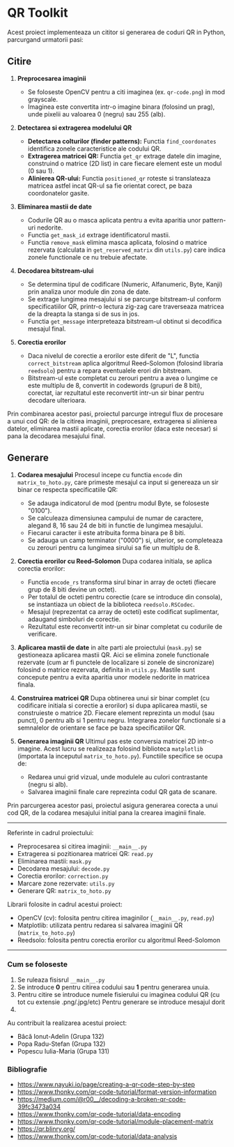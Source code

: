 # QR Toolkit

Acest proiect implementeaza un cititor si generarea de coduri QR in Python, parcurgand urmatorii pasi:

## Citire

1. **Preprocesarea imaginii**  
   - Se foloseste OpenCV pentru a citi imaginea (ex. `qr-code.png`) in mod grayscale.
   - Imaginea este convertita intr-o imagine binara (folosind un prag), unde pixelii au valoarea 0 (negru) sau 255 (alb).

2. **Detectarea si extragerea modelului QR**  
   - **Detectarea colturilor (finder patterns):** Functia `find_coordonates` identifica zonele caracteristice ale codului QR.
   - **Extragerea matricei QR:** Functia `get_qr` extrage datele din imagine, construind o matrice (2D list) in care fiecare element este un modul (0 sau 1).
   - **Alinierea QR-ului:** Functia `positioned_qr` roteste si translateaza matricea astfel incat QR-ul sa fie orientat corect, pe baza coordonatelor gasite.

3. **Eliminarea mastii de date**  
   - Codurile QR au o masca aplicata pentru a evita aparitia unor pattern-uri nedorite.
   - Functia `get_mask_id` extrage identificatorul mastii.
   - Functia `remove_mask` elimina masca aplicata, folosind o matrice rezervata (calculata in `get_reserved_matrix` din `utils.py`) care indica zonele functionale ce nu trebuie afectate.

4. **Decodarea bitstream-ului**  
   - Se determina tipul de codificare (Numeric, Alfanumeric, Byte, Kanji) prin analiza unor module din zona de date.
   - Se extrage lungimea mesajului si se parcurge bitstream-ul conform specificatiilor QR, printr-o lectura zig-zag care traverseaza matricea de la dreapta la stanga si de sus in jos.
   - Functia `get_message` interpreteaza bitstream-ul obtinut si decodifica mesajul final.

5. **Corectia erorilor**  
   - Daca nivelul de corectie a erorilor este diferit de "L", functia `correct_bitstream` aplica algoritmul Reed–Solomon (folosind libraria `reedsolo`) pentru a repara eventualele erori din bitstream.
   - Bitstream-ul este completat cu zerouri pentru a avea o lungime ce este multiplu de 8, convertit in codewords (grupuri de 8 biti), corectat, iar rezultatul este reconvertit intr-un sir binar pentru decodare ulterioara.

Prin combinarea acestor pasi, proiectul parcurge intregul flux de procesare a unui cod QR: de la citirea imaginii, preprocesare, extragerea si alinierea datelor, eliminarea mastii aplicate, corectia erorilor (daca este necesar) si pana la decodarea mesajului final.

## Generare

1. **Codarea mesajului**
    Procesul incepe cu functia `encode` din `matrix_to_hoto.py`, care primeste mesajul ca input si genereaza un sir binar ce respecta specificatiile QR:
    - Se adauga indicatorul de mod (pentru modul Byte, se foloseste "0100").
    - Se calculeaza dimensiunea campului de numar de caractere, alegand 8, 16 sau 24 de biti in functie de lungimea mesajului.
    - Fiecarui caracter ii este atribuita forma binara pe 8 biti.
    - Se adauga un camp terminator ("0000") si, ulterior, se completeaza cu zerouri pentru ca lungimea sirului sa fie un multiplu de 8.

2. **Corectia erorilor cu Reed–Solomon**
    Dupa codarea initiala, se aplica corectia erorilor:
    - Functia `encode_rs` transforma sirul binar in array de octeti (fiecare grup de 8 biti devine un octet).
    - Per totalul de octeti pentru corectie (care se introduce din consola), se instantiaza un obiect de la biblioteca `reedsolo.RSCodec`.
    - Mesajul (reprezentat ca array de octeti) este codificat suplimentar, adaugand simboluri de corectie.
    - Rezultatul este reconvertit intr-un sir binar completat cu codurile de verificare.

3. **Aplicarea mastii de date**
    in alte parti ale proiectului (`mask.py`) se gestioneaza aplicarea mastii QR. Aici se elimina zonele functionale rezervate (cum ar fi punctele de localizare si zonele de sincronizare) folosind o matrice rezervata, definita in `utils.py`. Mastile sunt concepute pentru a evita aparitia unor modele nedorite in matricea finala.

4. **Construirea matricei QR**
    Dupa obtinerea unui sir binar complet (cu codificare initiala si corectie a erorilor) si dupa aplicarea mastii, se construieste o matrice 2D. Fiecare element reprezinta un modul (sau punct), 0 pentru alb si 1 pentru negru. Integrarea zonelor functionale si a semnalelor de orientare se face pe baza specificatiilor QR.

5. **Generarea imaginii QR**
    Ultimul pas este conversia matricei 2D intr-o imagine. Acest lucru se realizeaza folosind biblioteca `matplotlib` (importata la inceputul `matrix_to_hoto.py`). Functiile specifice se ocupa de:
    - Redarea unui grid vizual, unde modulele au culori contrastante (negru si alb).
    - Salvarea imaginii finale care reprezinta codul QR gata de scanare.

Prin parcurgerea acestor pasi, proiectul asigura generarea corecta a unui cod QR, de la codarea mesajului initial pana la crearea imaginii finale.

---

Referinte in cadrul proiectului:  
- Preprocesarea si citirea imaginii: `__main__.py`  
- Extragerea si pozitionarea matricei QR: `read.py`  
- Eliminarea mastii: `mask.py`  
- Decodarea mesajului: `decode.py`  
- Corectia erorilor: `correction.py`  
- Marcare zone rezervate: `utils.py`
- Generare QR: `matrix_to_hoto.py`

Librarii folosite in cadrul acestui proiect:
- OpenCV (cv): folosita pentru citirea imaginilor (`__main__.py`, `read.py`)
- Matplotlib: utilizata pentru redarea si salvarea imaginii QR (`matrix_to_hoto.py`)
- Reedsolo: folosita pentru corectia erorilor cu algoritmul Reed-Solomon

---

### Cum se foloseste

1. Se ruleaza fisisrul `__main__.py`
2. Se introduce **0** pentru citirea codului sau **1** pentru generarea unuia.
3. Pentru citire se introduce numele fisierului cu imaginea codului QR (cu tot cu extensie .png/.jpg/etc)
    Pentru generare se introduce mesajul dorit
4. 

Au contribuit la realizarea acestui proiect:
- Bâcă Ionut-Adelin (Grupa 132)
- Popa Radu-Stefan (Grupa 132)
- Popescu Iulia-Maria (Grupa 131)

### Bibliografie
- https://www.nayuki.io/page/creating-a-qr-code-step-by-step
- https://www.thonky.com/qr-code-tutorial/format-version-information
- https://medium.com/@r00__/decoding-a-broken-qr-code-39fc3473a034
- https://www.thonky.com/qr-code-tutorial/data-encoding
- https://www.thonky.com/qr-code-tutorial/module-placement-matrix
- https://qr.blinry.org/
- https://www.thonky.com/qr-code-tutorial/data-analysis